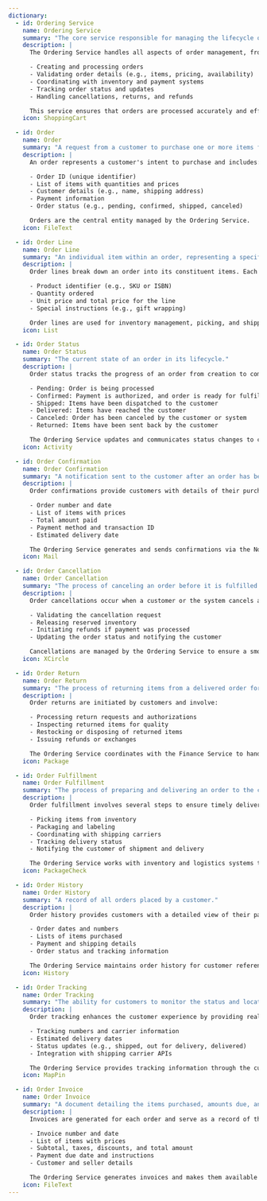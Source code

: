 ```yaml
---
dictionary:
  - id: Ordering Service
    name: Ordering Service
    summary: "The core service responsible for managing the lifecycle of orders in BookWorm."
    description: |
      The Ordering Service handles all aspects of order management, from creation to fulfillment. Key responsibilities include:

      - Creating and processing orders
      - Validating order details (e.g., items, pricing, availability)
      - Coordinating with inventory and payment systems
      - Tracking order status and updates
      - Handling cancellations, returns, and refunds

      This service ensures that orders are processed accurately and efficiently, providing a seamless experience for customers.
    icon: ShoppingCart

  - id: Order
    name: Order
    summary: "A request from a customer to purchase one or more items from the BookWorm catalog."
    description: |
      An order represents a customer's intent to purchase and includes:

      - Order ID (unique identifier)
      - List of items with quantities and prices
      - Customer details (e.g., name, shipping address)
      - Payment information
      - Order status (e.g., pending, confirmed, shipped, canceled)

      Orders are the central entity managed by the Ordering Service.
    icon: FileText

  - id: Order Line
    name: Order Line
    summary: "An individual item within an order, representing a specific product and quantity."
    description: |
      Order lines break down an order into its constituent items. Each line includes:

      - Product identifier (e.g., SKU or ISBN)
      - Quantity ordered
      - Unit price and total price for the line
      - Special instructions (e.g., gift wrapping)

      Order lines are used for inventory management, picking, and shipping.
    icon: List

  - id: Order Status
    name: Order Status
    summary: "The current state of an order in its lifecycle."
    description: |
      Order status tracks the progress of an order from creation to completion. Common statuses include:

      - Pending: Order is being processed
      - Confirmed: Payment is authorized, and order is ready for fulfillment
      - Shipped: Items have been dispatched to the customer
      - Delivered: Items have reached the customer
      - Canceled: Order has been canceled by the customer or system
      - Returned: Items have been sent back by the customer

      The Ordering Service updates and communicates status changes to customers.
    icon: Activity

  - id: Order Confirmation
    name: Order Confirmation
    summary: "A notification sent to the customer after an order has been successfully created."
    description: |
      Order confirmations provide customers with details of their purchase. They include:

      - Order number and date
      - List of items with prices
      - Total amount paid
      - Payment method and transaction ID
      - Estimated delivery date

      The Ordering Service generates and sends confirmations via the Notification Service.
    icon: Mail

  - id: Order Cancellation
    name: Order Cancellation
    summary: "The process of canceling an order before it is fulfilled."
    description: |
      Order cancellations occur when a customer or the system cancels an order. The process includes:

      - Validating the cancellation request
      - Releasing reserved inventory
      - Initiating refunds if payment was processed
      - Updating the order status and notifying the customer

      Cancellations are managed by the Ordering Service to ensure a smooth experience.
    icon: XCircle

  - id: Order Return
    name: Order Return
    summary: "The process of returning items from a delivered order for a refund or exchange."
    description: |
      Order returns are initiated by customers and involve:

      - Processing return requests and authorizations
      - Inspecting returned items for quality
      - Restocking or disposing of returned items
      - Issuing refunds or exchanges

      The Ordering Service coordinates with the Finance Service to handle returns efficiently.
    icon: Package

  - id: Order Fulfillment
    name: Order Fulfillment
    summary: "The process of preparing and delivering an order to the customer."
    description: |
      Order fulfillment involves several steps to ensure timely delivery:

      - Picking items from inventory
      - Packaging and labeling
      - Coordinating with shipping carriers
      - Tracking delivery status
      - Notifying the customer of shipment and delivery

      The Ordering Service works with inventory and logistics systems to fulfill orders.
    icon: PackageCheck

  - id: Order History
    name: Order History
    summary: "A record of all orders placed by a customer."
    description: |
      Order history provides customers with a detailed view of their past purchases. It includes:

      - Order dates and numbers
      - Lists of items purchased
      - Payment and shipping details
      - Order status and tracking information

      The Ordering Service maintains order history for customer reference and support.
    icon: History

  - id: Order Tracking
    name: Order Tracking
    summary: "The ability for customers to monitor the status and location of their orders."
    description: |
      Order tracking enhances the customer experience by providing real-time updates. Features include:

      - Tracking numbers and carrier information
      - Estimated delivery dates
      - Status updates (e.g., shipped, out for delivery, delivered)
      - Integration with shipping carrier APIs

      The Ordering Service provides tracking information through the customer's account and notifications.
    icon: MapPin

  - id: Order Invoice
    name: Order Invoice
    summary: "A document detailing the items purchased, amounts due, and payment terms for an order."
    description: |
      Invoices are generated for each order and serve as a record of the transaction. They include:

      - Invoice number and date
      - List of items with prices
      - Subtotal, taxes, discounts, and total amount
      - Payment due date and instructions
      - Customer and seller details

      The Ordering Service generates invoices and makes them available to customers.
    icon: FileText
---
```

